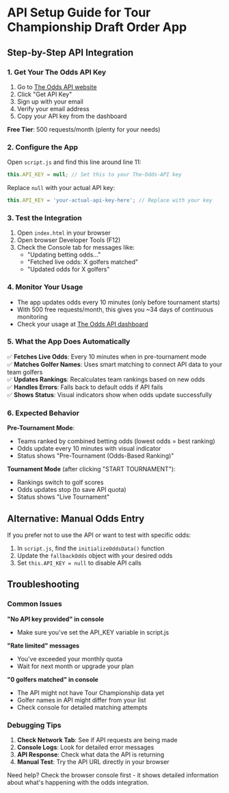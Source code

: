 # API Setup Guide for Tour Championship Draft Order App

## Step-by-Step API Integration

### 1. Get Your The Odds API Key

1. Go to [The Odds API website](https://the-odds-api.com/)
2. Click "Get API Key" 
3. Sign up with your email
4. Verify your email address
5. Copy your API key from the dashboard

**Free Tier**: 500 requests/month (plenty for your needs)

### 2. Configure the App

Open `script.js` and find this line around line 11:

```javascript
this.API_KEY = null; // Set this to your The-Odds-API key
```

Replace `null` with your actual API key:

```javascript
this.API_KEY = 'your-actual-api-key-here'; // Replace with your key
```

### 3. Test the Integration

1. Open `index.html` in your browser
2. Open browser Developer Tools (F12)
3. Check the Console tab for messages like:
   - "Updating betting odds..."
   - "Fetched live odds: X golfers matched"
   - "Updated odds for X golfers"

### 4. Monitor Your Usage

- The app updates odds every 10 minutes (only before tournament starts)
- With 500 free requests/month, this gives you ~34 days of continuous monitoring
- Check your usage at [The Odds API dashboard](https://the-odds-api.com/account)

### 5. What the App Does Automatically

✅ **Fetches Live Odds**: Every 10 minutes when in pre-tournament mode  
✅ **Matches Golfer Names**: Uses smart matching to connect API data to your team golfers  
✅ **Updates Rankings**: Recalculates team rankings based on new odds  
✅ **Handles Errors**: Falls back to default odds if API fails  
✅ **Shows Status**: Visual indicators show when odds update successfully  

### 6. Expected Behavior

**Pre-Tournament Mode**:
- Teams ranked by combined betting odds (lowest odds = best ranking)
- Odds update every 10 minutes with visual indicator
- Status shows "Pre-Tournament (Odds-Based Ranking)"

**Tournament Mode** (after clicking "START TOURNAMENT"):
- Rankings switch to golf scores
- Odds updates stop (to save API quota)
- Status shows "Live Tournament"

## Alternative: Manual Odds Entry

If you prefer not to use the API or want to test with specific odds:

1. In `script.js`, find the `initializeOddsData()` function
2. Update the `fallbackOdds` object with your desired odds
3. Set `this.API_KEY = null` to disable API calls

## Troubleshooting

### Common Issues

**"No API key provided" in console**
- Make sure you've set the API_KEY variable in script.js

**"Rate limited" messages**
- You've exceeded your monthly quota
- Wait for next month or upgrade your plan

**"0 golfers matched" in console**
- The API might not have Tour Championship data yet
- Golfer names in API might differ from your list
- Check console for detailed matching attempts

### Debugging Tips

1. **Check Network Tab**: See if API requests are being made
2. **Console Logs**: Look for detailed error messages
3. **API Response**: Check what data the API is returning
4. **Manual Test**: Try the API URL directly in your browser

Need help? Check the browser console first - it shows detailed information about what's happening with the odds integration.